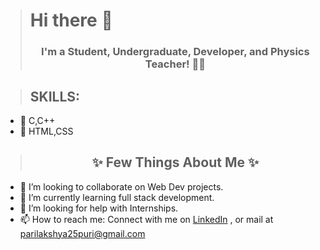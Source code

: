 > # **Hi there 👋**
> <h3 align="center"> I'm a Student, Undergraduate, Developer, and Physics Teacher! 👩🏻 </h3>


> ## SKILLS:
* 🥇 C,C++
* 🥇 HTML,CSS


> ## <h2 align="center"> ✨ Few Things About Me ✨ </h2>

* 👯 I’m looking to collaborate on Web Dev projects.
* 🌱 I’m currently learning full stack development.
* 🤔 I’m looking for help with Internships.
* 📫 How to reach me: Connect with me on [LinkedIn](linkedin.com/in/parilakshya-puri-3339031aa) , or mail at parilakshya25puri@gmail.com


<!--
**ParilakshyaPuri/ParilakshyaPuri** is a ✨ _special_ ✨ repository because its `README.md` (this file) appears on your GitHub profile.

Here are some ideas to get you started:

- 🔭 I’m currently working on ...
- 🌱 I’m currently learning ...
- 👯 I’m looking to collaborate on ...
- 🤔 I’m looking for help with ...
- 💬 Ask me about ...
- 📫 How to reach me: ...
- 😄 Pronouns: ...
- ⚡ Fun fact: ...
-->
